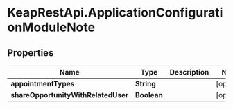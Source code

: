 # KeapRestApi.ApplicationConfigurationModuleNote

## Properties

Name | Type | Description | Notes
------------ | ------------- | ------------- | -------------
**appointmentTypes** | **String** |  | [optional] 
**shareOpportunityWithRelatedUser** | **Boolean** |  | [optional] 


